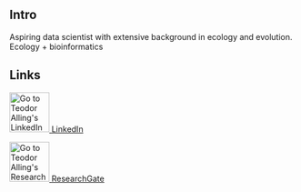 ## Intro
Aspiring data scientist with extensive background in ecology and evolution.
Ecology + bioinformatics

## Links
<a href="https://www.linkedin.com/in/teodoralling"> <img src="https://content.linkedin.com/content/dam/me/business/en-us/amp/brand-site/v2/bg/LI-Bug.svg.original.svg" alt="Go to Teodor Alling's LinkedIn page" style="width:70px;height:70px;"> </a> 
[LinkedIn](https://www.linkedin.com/in/teodoralling)

<a href="https://researchgate.net/profile/Teodor-Alling"> <img src="https://cberuk.com/cdn/partner/201906093872.png" alt="Go to Teodor Alling's ResearchGate page" style="width:70px;height:70px;"> </a>
[ResearchGate](https://researchgate.net/profile/Teodor-Alling)
